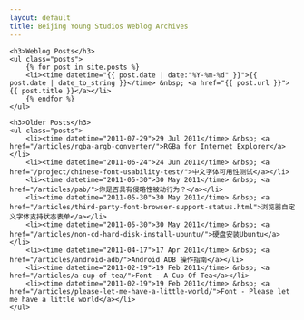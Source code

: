 ```yaml
---
layout: default
title: Beijing Young Studios Weblog Archives
---
```


<div id="main" role="main">

    <h3>Weblog Posts</h3>
    <ul class="posts">
        {% for post in site.posts %}
        <li><time datetime="{{ post.date | date:"%Y-%m-%d" }}">{{ post.date | date_to_string }}</time> &nbsp; <a href="{{ post.url }}">{{ post.title }}</a></li>
        {% endfor %}
    </ul>
	
	<h3>Older Posts</h3>
	<ul class="posts">
		<li><time datetime="2011-07-29">29 Jul 2011</time> &nbsp; <a href="/articles/rgba-argb-converter/">RGBa for Internet Explorer</a></li>
		<li><time datetime="2011-06-24">24 Jun 2011</time> &nbsp; <a href="/project/chinese-font-usability-test/">中文字体可用性测试</a></li>
		<li><time datetime="2011-05-30">30 May 2011</time> &nbsp; <a href="/articles/pab/">你是否具有侵略性被动行为？</a></li>
		<li><time datetime="2011-05-30">30 May 2011</time> &nbsp; <a href="/articles/third-party-font-browser-support-status.html">浏览器自定义字体支持状态表单</a></li>
		<li><time datetime="2011-05-30">30 May 2011</time> &nbsp; <a href="/articles/non-cd-hard-disk-install-ubuntu/">硬盘安装Ubuntu</a></li>
		<li><time datetime="2011-04-17">17 Apr 2011</time> &nbsp; <a href="/articles/android-adb/">Android ADB 操作指南</a></li>
		<li><time datetime="2011-02-19">19 Feb 2011</time> &nbsp; <a href="/articles/a-cup-of-tea/">Font - A Cup Of Tea</a></li>
		<li><time datetime="2011-02-19">19 Feb 2011</time> &nbsp; <a href="/articles/please-let-me-have-a-little-world/">Font - Please let me have a little world</a></li>
	</ul>
	
</div>